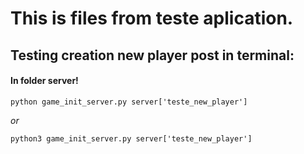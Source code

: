 # This is files from teste aplication.

## Testing creation new player post in terminal:
#### In folder server!
```
python game_init_server.py server['teste_new_player']
```
*or*
```
python3 game_init_server.py server['teste_new_player']
```